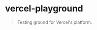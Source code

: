 # vercel-playground

> Testing ground for Vercel's platform.

<!-- START doctoc generated TOC please keep comment here to allow auto update -->
<!-- END doctoc generated TOC please keep comment here to allow auto update -->
